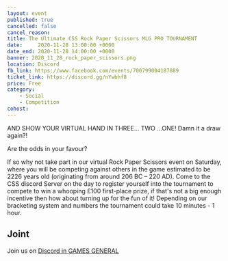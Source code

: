 ```yaml
---
layout: event
published: true
cancelled: false
cancel_reason:
title: The Ultimate CSS Rock Paper Scissors MLG PRO TOURNAMENT
date:     2020-11-28 13:00:00 +0000
date_end: 2020-11-28 14:00:00 +0000
banner: 2020_11_28_rock_paper_scissors.png
location: Discord
fb_link: https://www.facebook.com/events/700799004187889
ticket_link: https://discord.gg/nYwbhf8
price: Free
category:
    - Social
    - Competition
cohost:
---
```

AND SHOW YOUR VIRTUAL HAND IN THREE... TWO ...ONE! Damn it a draw again?!

Are the odds in your favour?

If so why not take part in our virtual Rock Paper Scissors event on Saturday, where you will be competing against others in the game estimated to be 2226 years old (originating from around 206 BC – 220 AD).  Come to the CSS discord Server on the day to register yourself into the tournament to compete to win a whooping £100 first-place prize, if that's not a big enough incentive then how about turning up for the fun of it!
Depending on our bracketing system and numbers the tournament could take 10 minutes - 1 hour.

## Joint
Join us on [Discord in GAMES GENERAL](https://discord.gg/nYwbhf8)
